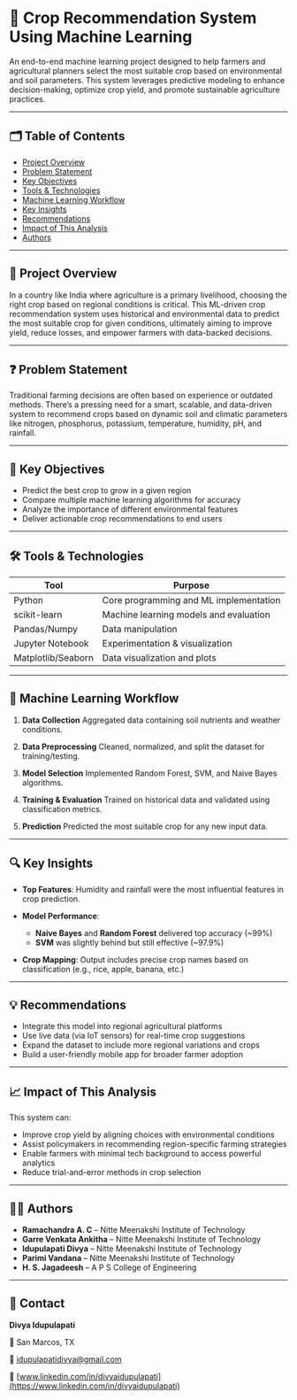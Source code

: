 
# 🌾 Crop Recommendation System Using Machine Learning

An end-to-end machine learning project designed to help farmers and agricultural planners select the most suitable crop based on environmental and soil parameters. This system leverages predictive modeling to enhance decision-making, optimize crop yield, and promote sustainable agriculture practices.

---

## 🗂️ Table of Contents

* [Project Overview](#project-overview)
* [Problem Statement](#problem-statement)
* [Key Objectives](#key-objectives)
* [Tools & Technologies](#tools--technologies)
* [Machine Learning Workflow](#machine-learning-workflow)
* [Key Insights](#key-insights)
* [Recommendations](#recommendations)
* [Impact of This Analysis](#impact-of-this-analysis)
* [Authors](#authors)

---

## 📌 Project Overview

In a country like India where agriculture is a primary livelihood, choosing the right crop based on regional conditions is critical. This ML-driven crop recommendation system uses historical and environmental data to predict the most suitable crop for given conditions, ultimately aiming to improve yield, reduce losses, and empower farmers with data-backed decisions.

---

## ❓ Problem Statement

Traditional farming decisions are often based on experience or outdated methods. There’s a pressing need for a smart, scalable, and data-driven system to recommend crops based on dynamic soil and climatic parameters like nitrogen, phosphorus, potassium, temperature, humidity, pH, and rainfall.

---

## 🎯 Key Objectives

* Predict the best crop to grow in a given region
* Compare multiple machine learning algorithms for accuracy
* Analyze the importance of different environmental features
* Deliver actionable crop recommendations to end users

---

## 🛠️ Tools & Technologies

| Tool               | Purpose                                |
| ------------------ | -------------------------------------- |
| Python             | Core programming and ML implementation |
| scikit-learn       | Machine learning models and evaluation |
| Pandas/Numpy       | Data manipulation                      |
| Jupyter Notebook   | Experimentation & visualization        |
| Matplotlib/Seaborn | Data visualization and plots           |

---

## 🔄 Machine Learning Workflow

1. **Data Collection**
   Aggregated data containing soil nutrients and weather conditions.

2. **Data Preprocessing**
   Cleaned, normalized, and split the dataset for training/testing.

3. **Model Selection**
   Implemented Random Forest, SVM, and Naive Bayes algorithms.

4. **Training & Evaluation**
   Trained on historical data and validated using classification metrics.

5. **Prediction**
   Predicted the most suitable crop for any new input data.


---

## 🔍 Key Insights

* **Top Features**: Humidity and rainfall were the most influential features in crop prediction.
* **Model Performance**:

  * **Naive Bayes** and **Random Forest** delivered top accuracy (\~99%)
  * **SVM** was slightly behind but still effective (\~97.9%)
* **Crop Mapping**: Output includes precise crop names based on classification (e.g., rice, apple, banana, etc.)

---

## 💡 Recommendations

* Integrate this model into regional agricultural platforms
* Use live data (via IoT sensors) for real-time crop suggestions
* Expand the dataset to include more regional variations and crops
* Build a user-friendly mobile app for broader farmer adoption

---

## 📈 Impact of This Analysis

This system can:

* Improve crop yield by aligning choices with environmental conditions
* Assist policymakers in recommending region-specific farming strategies
* Enable farmers with minimal tech background to access powerful analytics
* Reduce trial-and-error methods in crop selection

---

## 👩‍💻 Authors

* **Ramachandra A. C** – Nitte Meenakshi Institute of Technology
* **Garre Venkata Ankitha** – Nitte Meenakshi Institute of Technology
* **Idupulapati Divya** – Nitte Meenakshi Institute of Technology
* **Parimi Vandana** – Nitte Meenakshi Institute of Technology
* **H. S. Jagadeesh** – A P S College of Engineering

---

## 📇 Contact

**Divya Idupulapati**

📍 San Marcos, TX

📧 [idupulapatidivya@gmail.com](mailto:idupulapatidivya@gmail.com)

🔗 [www.linkedin.com/in/divyaidupulapati](https://www.linkedin.com/in/divyaidupulapati)


